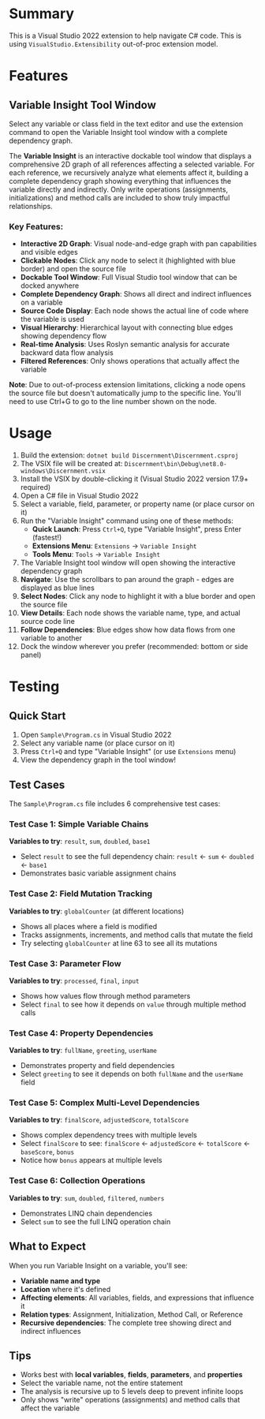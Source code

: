 # Summary
This is a Visual Studio 2022 extension to help navigate C# code. This is using `VisualStudio.Extensibility` out-of-proc extension model.

# Features
## Variable Insight Tool Window
Select any variable or class field in the text editor and use the extension command to open the Variable Insight tool window with a complete dependency graph.

The **Variable Insight** is an interactive dockable tool window that displays a comprehensive 2D graph of all references affecting a selected variable. For each reference, we recursively analyze what elements affect it, building a complete dependency graph showing everything that influences the variable directly and indirectly. Only write operations (assignments, initializations) and method calls are included to show truly impactful relationships.

### Key Features:
- **Interactive 2D Graph**: Visual node-and-edge graph with pan capabilities and visible edges
- **Clickable Nodes**: Click any node to select it (highlighted with blue border) and open the source file
- **Dockable Tool Window**: Full Visual Studio tool window that can be docked anywhere
- **Complete Dependency Graph**: Shows all direct and indirect influences on a variable
- **Source Code Display**: Each node shows the actual line of code where the variable is used
- **Visual Hierarchy**: Hierarchical layout with connecting blue edges showing dependency flow
- **Real-time Analysis**: Uses Roslyn semantic analysis for accurate backward data flow analysis
- **Filtered References**: Only shows operations that actually affect the variable

**Note**: Due to out-of-process extension limitations, clicking a node opens the source file but doesn't automatically jump to the specific line. You'll need to use Ctrl+G to go to the line number shown on the node.

# Usage
1. Build the extension: `dotnet build Discernment\Discernment.csproj`
2. The VSIX file will be created at: `Discernment\bin\Debug\net8.0-windows\Discernment.vsix`
3. Install the VSIX by double-clicking it (Visual Studio 2022 version 17.9+ required)
4. Open a C# file in Visual Studio 2022
5. Select a variable, field, parameter, or property name (or place cursor on it)
6. Run the "Variable Insight" command using one of these methods:
   - **Quick Launch**: Press `Ctrl+Q`, type "Variable Insight", press Enter (fastest!)
   - **Extensions Menu**: `Extensions` → `Variable Insight`
   - **Tools Menu**: `Tools` → `Variable Insight`
7. The Variable Insight tool window will open showing the interactive dependency graph
8. **Navigate**: Use the scrollbars to pan around the graph - edges are displayed as blue lines
9. **Select Nodes**: Click any node to highlight it with a blue border and open the source file
10. **View Details**: Each node shows the variable name, type, and actual source code line
11. **Follow Dependencies**: Blue edges show how data flows from one variable to another
12. Dock the window wherever you prefer (recommended: bottom or side panel)

# Testing

## Quick Start
1. Open `Sample\Program.cs` in Visual Studio 2022
2. Select any variable name (or place cursor on it)
3. Press `Ctrl+Q` and type "Variable Insight" (or use `Extensions` menu)
4. View the dependency graph in the tool window!

## Test Cases

The `Sample\Program.cs` file includes 6 comprehensive test cases:

### Test Case 1: Simple Variable Chains
**Variables to try**: `result`, `sum`, `doubled`, `base1`
- Select `result` to see the full dependency chain: `result` ← `sum` ← `doubled` ← `base1`
- Demonstrates basic variable assignment chains

### Test Case 2: Field Mutation Tracking  
**Variables to try**: `globalCounter` (at different locations)
- Shows all places where a field is modified
- Tracks assignments, increments, and method calls that mutate the field
- Try selecting `globalCounter` at line 63 to see all its mutations

### Test Case 3: Parameter Flow
**Variables to try**: `processed`, `final`, `input`
- Shows how values flow through method parameters
- Select `final` to see how it depends on `value` through multiple method calls

### Test Case 4: Property Dependencies
**Variables to try**: `fullName`, `greeting`, `userName`
- Demonstrates property and field dependencies
- Select `greeting` to see it depends on both `fullName` and the `userName` field

### Test Case 5: Complex Multi-Level Dependencies
**Variables to try**: `finalScore`, `adjustedScore`, `totalScore`
- Shows complex dependency trees with multiple levels
- Select `finalScore` to see: `finalScore` ← `adjustedScore` ← `totalScore` ← `baseScore`, `bonus`
- Notice how `bonus` appears at multiple levels

### Test Case 6: Collection Operations
**Variables to try**: `sum`, `doubled`, `filtered`, `numbers`
- Demonstrates LINQ chain dependencies
- Select `sum` to see the full LINQ operation chain

## What to Expect

When you run Variable Insight on a variable, you'll see:
- **Variable name and type**
- **Location** where it's defined
- **Affecting elements**: All variables, fields, and expressions that influence it
- **Relation types**: Assignment, Initialization, Method Call, or Reference
- **Recursive dependencies**: The complete tree showing direct and indirect influences

## Tips
- Works best with **local variables**, **fields**, **parameters**, and **properties**
- Select the variable name, not the entire statement
- The analysis is recursive up to 5 levels deep to prevent infinite loops
- Only shows "write" operations (assignments) and method calls that affect the variable